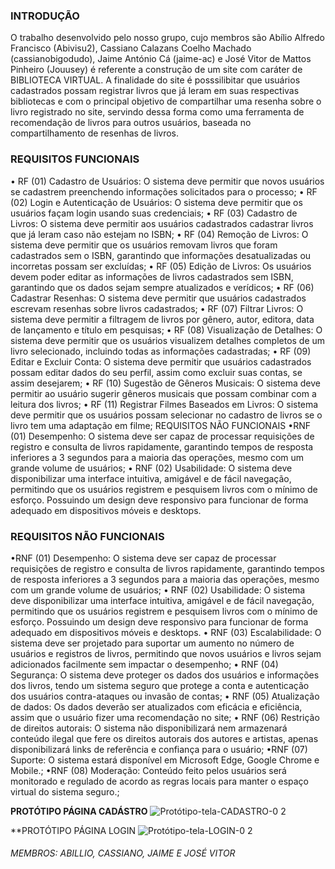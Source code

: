 
### INTRODUÇÃO
O trabalho desenvolvido pelo nosso grupo, cujo membros são Abílio Alfredo Francisco (Abivisu2), Cassiano Calazans Coelho Machado (cassianobigodudo), Jaime António Cá (jaime-ac) e José Vitor de Mattos Pinheiro (Jouusey) é referente a construção de um site com caráter de BIBLIOTECA VIRTUAL. A finalidade do site é posssilibitar que usuários cadastrados possam registrar livros que já leram em suas respectivas bibliotecas e com o principal objetivo de compartilhar uma resenha sobre o livro registrado no site, servindo dessa forma como uma ferramenta de recomendação de livros para outros usuários, baseada no compartilhamento de resenhas de livros. 



### REQUISITOS FUNCIONAIS
• RF (01) Cadastro de Usuários: O sistema deve permitir que novos usuários se cadastrem preenchendo informações solicitados para o processo;
• RF (02) Login e Autenticação de Usuários: O sistema deve permitir que os usuários façam login usando suas credenciais;
• RF (03) Cadastro de Livros: O sistema deve permitir aos usuários cadastrados cadastrar livros que já leram caso não estejam no ISBN;
• RF (04) Remoção de Livros: O sistema deve permitir que os usuários removam livros que foram cadastrados sem o ISBN, garantindo que informações desatualizadas ou incorretas possam ser excluídas;
• RF (05) Edição de Livros: Os usuários devem poder editar as informações de livros cadastrados sem ISBN, garantindo que os dados sejam sempre atualizados e verídicos;
• RF (06) Cadastrar Resenhas: O sistema deve permitir que usuários cadastrados escrevam resenhas sobre livros cadastrados;
• RF (07) Filtrar Livros: O sistema deve permitir a filtragem de livros por gênero, autor, editora, data de lançamento e título em pesquisas;
• RF (08) Visualização de Detalhes: O sistema deve permitir que os usuários visualizem detalhes completos de um livro selecionado, incluindo todas as informações cadastradas;
• RF (09) Editar e Excluir Conta: O sistema deve permitir que usuários cadastrados possam editar dados do seu perfil, assim como excluir suas contas, se assim desejarem;
• RF (10) Sugestão de Gêneros Musicais: O sistema deve permitir ao usuário sugerir gêneros musicais que possam combinar com a leitura dos livros;
• RF (11) Registrar Filmes Baseados em Livros: O sistema deve permitir que os usuários possam selecionar no cadastro de livros se o livro tem uma adaptação em filme;
REQUISITOS NÃO FUNCIONAIS
•RNF (01) Desempenho: O sistema deve ser capaz de processar requisições de registro e consulta de livros rapidamente, garantindo tempos de resposta inferiores a 3 segundos para a maioria das operações, mesmo com um grande volume de usuários;
• RNF (02) Usabilidade: O sistema deve disponibilizar uma interface intuitiva, amigável e de fácil navegação, permitindo que os usuários registrem e pesquisem livros com o mínimo de esforço. Possuindo um design deve responsivo para funcionar de forma adequado em dispositivos móveis e desktops.

### REQUISITOS NÃO FUNCIONAIS
•RNF (01) Desempenho: O sistema deve ser capaz de processar requisições de registro e consulta de livros rapidamente, garantindo tempos de resposta inferiores a 3 segundos para a maioria das operações, mesmo com um grande volume de usuários;
• RNF (02) Usabilidade: O sistema deve disponibilizar uma interface intuitiva, amigável e de fácil navegação, permitindo que os usuários registrem e pesquisem livros com o mínimo de esforço. Possuindo um design deve responsivo para funcionar de forma adequado em dispositivos móveis e desktops.
• RNF (03) Escalabilidade: O sistema deve ser projetado para suportar um aumento no número de usuários e registros de livros, permitindo que novos usuários e livros sejam adicionados facilmente sem impactar o desempenho;
• RNF (04) Segurança: O sistema deve proteger os dados dos usuários e informações dos livros, tendo um sistema seguro que protege a conta e autenticação dos usuários contra-ataques ou invasão de contas;
• RNF (05) Atualização de dados: Os dados deverão ser atualizados com eficácia e eficiência, assim que o usuário fizer uma recomendação no site;
• RNF (06) Restrição de direitos autorais: O sistema não disponibilizará nem armazenará conteúdo ilegal que fere os direitos autorais dos autores e artistas, apenas disponibilizará links de referência e confiança para o usuário;
•RNF (07) Suporte: O sistema estará disponível em Microsoft Edge, Google Chrome e Mobile.;
•RNF (08) Moderação: Conteúdo feito pelos usuários será monitorado e regulado de acordo as regras locais para manter o espaço virtual do sistema seguro.;






**PROTÓTIPO PÁGINA CADÁSTRO**
![Protótipo-tela-CADASTRO-0 2](https://github.com/user-attachments/assets/85f21700-5042-45f1-8e7c-9775596c3ee2)

**PROTÓTIPO PÁGINA LOGIN
![Protótipo-tela-LOGIN-0 2](https://github.com/user-attachments/assets/5b31fb4d-ba0e-4dc0-9508-49406571a3f0)

###### MEMBROS: ABILLIO, CASSIANO, JAIME E JOSÉ VITOR
